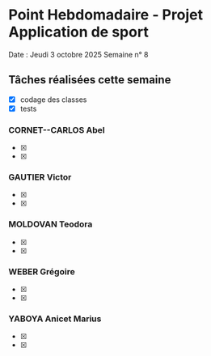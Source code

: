 # Point Hebdomadaire - Projet Application de sport

Date : Jeudi 3 octobre 2025
Semaine n° 8

## Tâches réalisées cette semaine
- [x] codage des classes
- [x] tests

### CORNET--CARLOS Abel
- [x] 
- [x] 

### GAUTIER Victor
- [x] 
- [x] 

### MOLDOVAN Teodora

- [x] 
- [x] 

### WEBER Grégoire
- [x] 
- [x] 
      
### YABOYA Anicet Marius
- [x] 
- [x]  
